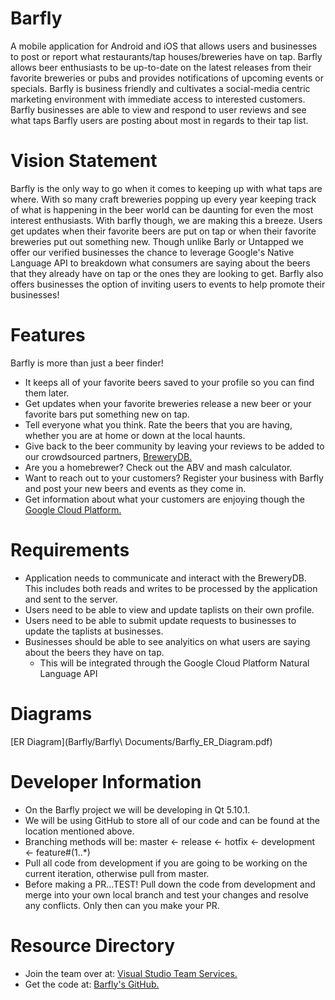 # Barfly
A mobile application for Android and iOS that allows users and businesses to post or report what restaurants/tap houses/breweries have on tap. Barfly allows beer enthusiasts to be up-to-date on the latest releases from their favorite breweries or pubs and provides notifications of upcoming events or specials. Barfly is business friendly and cultivates a social-media centric marketing environment with immediate access to interested customers. Barfly businesses are able to view and respond to user reviews and see what taps Barfly users are posting about most in regards to their tap list.

# Vision Statement
Barfly is the only way to go when it comes to keeping up with what taps are where. With so many craft breweries popping up every year keeping track of what is happening in the beer world can be daunting for even the most interest enthusiasts. With barfly though, we are making this a breeze. Users get updates when their favorite beers are put on tap or when their favorite breweries put out something new. Though unlike Barly or Untapped we offer our verified businesses the chance to leverage Google's Native Language API to breakdown what consumers are saying about the beers that they already have on tap or the ones they are looking to get. Barfly also offers businesses the option of inviting users to events to help promote their businesses!

# Features
Barfly is more than just a beer finder!
* It keeps all of your favorite beers saved to your profile so you can find them later.
* Get updates when your favorite breweries release a new beer or your favorite bars put something new on tap.
* Tell everyone what you think. Rate the beers that you are having, whether you are at home or down at the local haunts.
* Give back to the beer community by leaving your reviews to be added to our crowdsourced partners, [BreweryDB.](http://www.brewerydb.com/)
* Are you a homebrewer? Check out the ABV and mash calculator.
* Want to reach out to your customers? Register your business with Barfly and post your new beers and events as they come in.
* Get information about what your customers are enjoying though the [Google Cloud Platform.](https://cloud.google.com/)

# Requirements
* Application needs to communicate and interact with the BreweryDB. This includes both reads and writes to be processed by the application and sent to the server.
* Users need to be able to view and update taplists on their own profile.
* Users need to be able to submit update requests to businesses to update the taplists at businesses.
* Businesses should be able to see analyitics on what users are saying about the beers they have on tap.
    * This will be integrated through the Google Cloud Platform Natural Language API

# Diagrams
[ER Diagram](Barfly/Barfly\ Documents/Barfly_ER_Diagram.pdf)

# Developer Information
* On the Barfly project we will be developing in Qt 5.10.1.
* We will be using GitHub to store all of our code and can be found at the location mentioned above.
* Branching methods will be: master <- release <- hotfix <- development <- feature#(1..*)
* Pull all code from development if you are going to be working on the current iteration, otherwise pull from master.
* Before making a PR...TEST! Pull down the code from development and merge into your own local branch and test your changes and resolve any conflicts. Only then can you make your PR. 


# Resource Directory

* Join the team over at: [Visual Studio Team Services.](https://wouseniorgroupproject2018.visualstudio.com/Barfly/_dashboards)
* Get the code at: [Barfly's GitHub.](https://github.com/sonicScape211/Barfly)